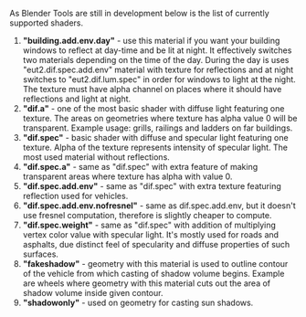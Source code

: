 As Blender Tools are still in development below is the list of currently supported shaders.

1. **"building.add.env.day"** - use this material if you want your building windows to reflect at day-time and be lit at night. It effectively switches two materials depending on the time of the day. During the day is uses "eut2.dif.spec.add.env" material with texture for reflections and at night switches to "eut2.dif.lum.spec" in order for windows to light at the night. The texture must have alpha channel on places where it should have reflections and light at night.
2. **"dif.a"** - one of the most basic shader with diffuse light featuring one texture. The areas on geometries where texture has alpha value 0 will be transparent. Example usage: grills, railings and ladders on far buildings.
3. **"dif.spec"** - basic shader with diffuse and specular light featuring one texture. Alpha of the texture represents intensity of specular light.
 The most used material without reflections.
4. **"dif.spec.a"** - same as "dif.spec" with extra feature of making transparent areas where texture has alpha with value 0.
5. **"dif.spec.add.env"** - same as "dif.spec" with extra texture featuring reflection used for vehicles.
6. **"dif.spec.add.env.nofresnel"** - same as dif.spec.add.env, but it doesn't use fresnel computation, therefore is slightly cheaper to compute.
7. **"dif.spec.weight"** - same as "dif.spec" with addition of multiplying vertex color value with specular light. It's mostly used for roads and asphalts, due distinct feel of specularity and diffuse properties of such surfaces.
8. **"fakeshadow"** - geometry with this material is used to outline contour of the vehicle from which casting of shadow volume begins. Example are wheels where geometry with this material cuts out the area of shadow volume inside given contour.
9. **"shadowonly"** - used on geometry for casting sun shadows.